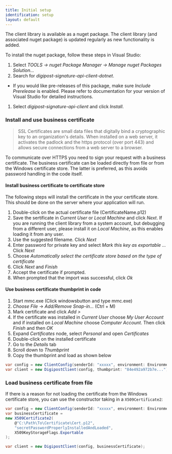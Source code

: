 ```yaml
---
title: Initial setup
identification: setup
layout: default
---
```


The client library is available as a nuget package. The client library (and associated nuget package) is updated regularly as new functionality is added. 


To install the nuget package, follow these steps in Visual Studio:

1. Select _TOOLS -> nuget Package Manager -> Manage nuget Packages Solution..._
1. Search for _digipost-signature-api-client-dotnet_.
* If you would like pre-releases of this package, make sure _Include Prerelease_ is enabled. Please refer to documentation for your version of Visual Studio for detailed instructions.
1. Select _digipost-signature-api-client_ and click _Install_.

### Install and use business certificate

<blockquote>SSL Certificates are small data files that digitally bind a cryptographic key to an organization's details. When installed on a web server, it activates the padlock and the https protocol (over port 443) and allows secure connections from a web server to a browser.</blockquote>

To communicate over HTTPS you need to sign your request with a business certificate. The business certificate can be loaded directly from file or from the Windows certificate store. The latter is preferred, as this avoids password handling in the code itself.

#### Install business certificate to certificate store
 The following steps will install the certificate in the your certificate store. This should be done on the server where your application will run.

1.  Double-click on the actual certificate file (CertificateName.p12)
1.  Save the sertificate in _Current User_ or _Local Machine_ and click _Next_. If you are running the client library from a system account, but debugging from a different user, please install it on _Local Machine_, as this enables loading it from any user.
1.  Use the suggested filename. Click _Next_
1.  Enter password for private key and select _Mark this key as exportable ..._ Click _Next_
1.  Choose _Automatically select the certificate store based on the type of certificate_
1.  Click _Next_ and _Finish_
1.  Accept the certificate if prompted.
1.  When prompted that the import was successful, click _Ok_

#### Use business certificate thumbprint in code

1. Start mmc.exe (Click windowsbutton and type mmc.exe)
1. _Choose File_ -> _Add/Remove Snap-in…_ (Ctrl + M)
1. Mark certificate and click _Add >_
1. If the certificate was installed in _Current User_ choose _My User Account_ and if installed on _Local Machine_ choose _Computer Account_. Then click _Finish_ and then _OK_
1. Expand _Certificates_ node, select _Personal_ and open _Certificates_
1. Double-click on the installed certificate
1. Go to the _Details_ tab
1. Scroll down to _Thumbprint_
1. Copy the thumbprint and load as shown below

``` csharp
var config = new ClientConfig(senderId: "xxxxx", environment: Environment.Production);
var client = new DigipostClient(config, thumbprint: "84e492a972b7e...");
```

### Load business certificate from file
If there is a reason for not loading the certificate from the Windows certificate store, you can use the constructor taking in a `X509Certificate2`:

``` csharp
var config = new ClientConfig(senderId: "xxxxx", environment: Environment.Production);
var businessCertificate =
new X509Certificate2(
    @"C:\Path\To\Certificate\Cert.p12",
    "secretPasswordProperlyInstalledAndLoaded",
    X509KeyStorageFlags.Exportable
);

var client = new DigipostClient(config, businessCertificate);

```